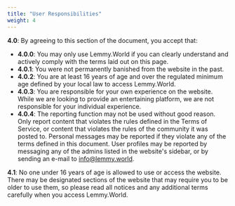 ```yaml
---
title: "User Responsibilities"
weight: 4
---
```



**4.0**: By agreeing to this section of the document, you accept that:

- **4.0.0**: You may only use Lemmy.World if you can clearly understand and actively comply with the terms laid out on this page.
- **4.0.1**: You were not permanently banished from the website in the past.
- **4.0.2**: You are at least 16 years of age and over the regulated minimum age defined by your local law to access Lemmy.World.
- **4.0.3**: You are responsible for your own experience on the website. While we are looking to provide an entertaining platform, we are not responsible for your individual experience.
- **4.0.4**: The reporting function may not be used without good reason. Only report content that violates the rules defined in the Terms of Service, or content that violates the rules of the community it was posted to. Personal messages may be reported if they violate any of the terms defined in this document. User profiles may be reported by messaging any of the admins listed in the website's sidebar, or by sending an e-mail to info@lemmy.world.

**4.1**: No one under 16 years of age is allowed to use or access the website. There may be designated sections of the website that may require you to be older to use them, so please read all notices and any additional terms carefully when you access Lemmy.World.
